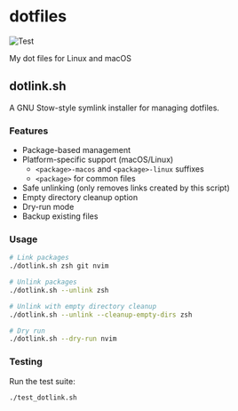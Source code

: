 # dotfiles

![Test](https://github.com/junkurihara/dotfiles/workflows/Test%20dotlink.sh/badge.svg)

My dot files for Linux and macOS

## dotlink.sh

A GNU Stow-style symlink installer for managing dotfiles.

### Features

- Package-based management
- Platform-specific support (macOS/Linux)
  - `<package>-macos` and `<package>-linux` suffixes
  - `<package>` for common files
- Safe unlinking (only removes links created by this script)
- Empty directory cleanup option
- Dry-run mode
- Backup existing files

### Usage

```bash
# Link packages
./dotlink.sh zsh git nvim

# Unlink packages
./dotlink.sh --unlink zsh

# Unlink with empty directory cleanup
./dotlink.sh --unlink --cleanup-empty-dirs zsh

# Dry run
./dotlink.sh --dry-run nvim
```

### Testing

Run the test suite:

```bash
./test_dotlink.sh
```
